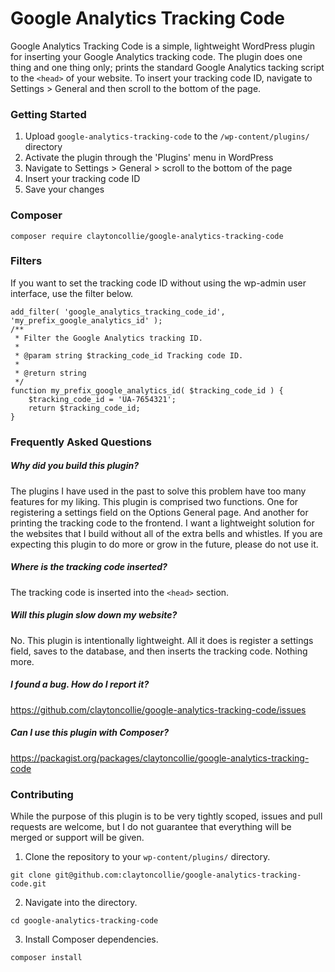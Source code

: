 # Google Analytics Tracking Code

Google Analytics Tracking Code is a simple, lightweight WordPress plugin for inserting your Google Analytics tracking code. The plugin does one thing and one thing only; prints the standard Google Analytics tacking script to the `<head>` of your website. To insert your tracking  code ID, navigate to Settings > General and then scroll to the bottom of the page.

### Getting Started

1. Upload `google-analytics-tracking-code` to the `/wp-content/plugins/` directory
2. Activate the plugin through the 'Plugins' menu in WordPress
3. Navigate to Settings > General > scroll to the bottom of the page
4. Insert your tracking code ID
5. Save your changes

### Composer

`composer require claytoncollie/google-analytics-tracking-code`

### Filters

If you want to set the tracking code ID without using the wp-admin user interface, use the filter below.

```
add_filter( 'google_analytics_tracking_code_id', 'my_prefix_google_analytics_id' );
/**
 * Filter the Google Analytics tracking ID.
 *
 * @param string $tracking_code_id Tracking code ID.
 *
 * @return string
 */
function my_prefix_google_analytics_id( $tracking_code_id ) {
    $tracking_code_id = 'UA-7654321';
    return $tracking_code_id;
}
```

### Frequently Asked Questions

##### Why did you build this plugin?

The plugins I have used in the past to solve this problem have too many features for my liking. This plugin is comprised two functions. One for registering a settings field on the Options General page. And another for printing the tracking code to the frontend. I want a lightweight solution for the websites that I build without all of the extra bells and whistles. If you are expecting this plugin to do more or grow in the future, please do not use it.

##### Where is the tracking code inserted?

The tracking code is inserted into the `<head>` section.

##### Will this plugin slow down my website?

No. This plugin is intentionally lightweight. All it does is register a settings field, saves to the database, and then inserts the tracking code. Nothing more.

##### I found a bug. How do I report it?

https://github.com/claytoncollie/google-analytics-tracking-code/issues

##### Can I use this plugin with Composer?

https://packagist.org/packages/claytoncollie/google-analytics-tracking-code

### Contributing

While the purpose of this plugin is to be very tightly scoped, issues and pull requests are welcome, but I do not guarantee that everything will be merged or support will be given.

1. Clone the repository to your `wp-content/plugins/` directory.

`git clone git@github.com:claytoncollie/google-analytics-tracking-code.git`

2. Navigate into the directory.

`cd google-analytics-tracking-code`

3. Install Composer dependencies.

`composer install`
